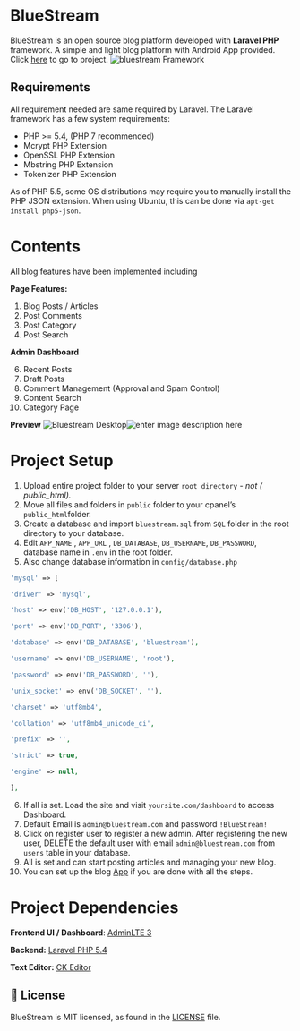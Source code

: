 
# BlueStream

BlueStream is an open source blog platform developed with **Laravel PHP** framework. A simple and light blog platform with Android App provided. Click [here](https://github.com/iNerdStack/BlueStream-App) to go to project.
![bluestream Framework](https://i.imgur.com/mCguHcR.jpg)
## Requirements

All requirement needed are same required by Laravel. The Laravel framework has a few system requirements:

- PHP >= 5.4, (PHP  7 recommended)
- Mcrypt PHP Extension
- OpenSSL PHP Extension
- Mbstring PHP Extension
- Tokenizer PHP Extension

As of PHP 5.5, some OS distributions may require you to manually install the PHP JSON extension. When using Ubuntu, this can be done via `apt-get install php5-json`.

# Contents

All blog features have been implemented including

**Page Features:**

1. Blog Posts / Articles
2. Post Comments
3. Post Category
4. Post Search

**Admin Dashboard**

6. Recent Posts
7. Draft Posts
8. Comment Management (Approval and Spam Control)
9. Content Search
10. Category Page

**Preview**
![Bluestream Desktop](https://i.imgur.com/nCZ5Wyl.png)![enter image description here](https://i.imgur.com/FY7pR4N.png)
# Project Setup

1. Upload entire project folder to your server `root directory` - _not ( public_html)._
2. Move all files and folders in `public` folder to your cpanel’s `public_html`folder.
3. Create a database and import `bluestream.sql` from `SQL` folder in the root directory to your database.
4. Edit `APP_NAME` , `APP_URL` , `DB_DATABASE`, `DB_USERNAME`, `DB_PASSWORD`, database name in `.env` in the root folder.
5. Also change database information in `config/database.php`

```php
'mysql' => [

'driver' => 'mysql',

'host' => env('DB_HOST', '127.0.0.1'),

'port' => env('DB_PORT', '3306'),

'database' => env('DB_DATABASE', 'bluestream'),

'username' => env('DB_USERNAME', 'root'),

'password' => env('DB_PASSWORD', ''),

'unix_socket' => env('DB_SOCKET', ''),

'charset' => 'utf8mb4',

'collation' => 'utf8mb4_unicode_ci',

'prefix' => '',

'strict' => true,

'engine' => null,

],
```

6. If all is set. Load the site and visit `yoursite.com/dashboard` to access Dashboard.
7. Default Email is `admin@bluestream.com` and password `!BlueStream!`
8. Click on register user to register a new admin. After registering the new user, DELETE the default user with email `admin@bluestream.com` from `users` table in your database.
9. All is set and can start posting articles and managing your new blog.
10. You can set up the blog [App](https://github.com/iNerdStack/BlueStream-App) if you are done with all the steps.

# Project Dependencies

**Frontend UI / Dashboard**: [AdminLTE 3](https://github.com/riverocdavidb/admin-lte)

**Backend:** [Laravel PHP 5.4](https://github.com/laravel/)

**Text Editor:** [CK Editor](https://github.com/ckeditor/ckeditor4)


## 📄 License

BlueStream is MIT licensed, as found in the [LICENSE](https://tapgames.xyz/LICENSE) file.

